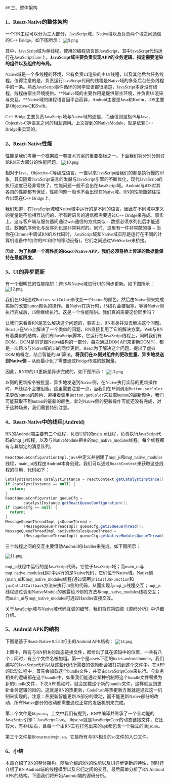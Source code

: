 <font face="Times New Roman">
## 三、整体架构

### 1、React-Native的整体架构

一个RN工程可以分为三大部分，JavaScript域、Native域以及负责两个域之间通信的C++ Bridge。如下图所示：
![9.png](https://upload-images.jianshu.io/upload_images/1042695-1ffecce3c5369251.png?imageMogr2/auto-orient/strip%7CimageView2/2/w/1240)

其中，JavaScript域为单线程，使用的编程语言是JavaScript，其中JavaScript代码运行在JavaScriptCore上。**JavaScript域主要负责实现APP的业务逻辑、指定需要渲染的组件以及组件的布局。**

Native域是一个多线程的环境，它有负责UI渲染的主UI线程，以及其他后台任务线程。值得注意的是，负责运行JavaScript代码的线程是Native域的多条后台任务线程中的一条。熟悉JavaScript事件循环的同学应该都很清楚，JavaScript本身没有线程，线程由宿主环境提供。**Native域的主要作用是提供宿主环境，并负责UI渲染与交互。**Native域的编程语言因平台而异，Android主要是Java和Kotlin，iOS主要是Objective-C和Swift。

C++ Bridge主要负责JavaScript域与Native域的通信，而通信则是指JS与Java、Objective-C等语言之间的相互调用。上文提到的NativeModule，就是依赖C++ Bridge来实现的。

### 2、React-Native性能

性能是我们考量一个框架或一套技术方案的重要指标之一。下面我们将分别分别讨论RN三大部分的性能问题。
![10.png](https://upload-images.jianshu.io/upload_images/1042695-c72d5e20b4f13344.png?imageMogr2/auto-orient/strip%7CimageView2/2/w/1240)

相对于Java、Objective-C等编成语言，一直以来JavaScript给我们的都是执行慢的印象，其实随着JavaScript语言的发展与JavaScript引擎的不断优化，现代JavaScript的执行速度已经非常快了，性能问题一般不会出在JavaScript域。Android与iOS对其各自的性能都有保证，性能问题一般也不会出现在Native域。RN的性能瓶颈往往会出现在C++ Bridge上。

我们知道，在JavaScript域和Native域中运行的是不同的语言，因此在不同域中定义的变量是不能相互访问的，所有跨语言的通信都需要通过C++ Bridge来完成。事实上，这与客户端与服务器间通过web通信的方式类似 -- 数据必须序列化后才能通过。数据的序列化与反序列化是非常耗时的。同时，这里有一件非常酷的事 -- 当你在Chrome中调试RN的JS代码时，JavaScript域和Native域实际是运行在不同的计算机设备中的(你的PC和你的移动设备)，它们之间通过WebSocket来桥接。

因此，**为了构建一个高性能的React-Native APP，我们必须将桥上传递的数据量保持在最低限度**。

### 3、UI的异步更新

有一个很明显的性能陷阱：跨JS与Native域进行UI的同步更新。如下图所示：
![12.png](https://upload-images.jianshu.io/upload_images/1042695-ac3691ec199687b6.png?imageMogr2/auto-orient/strip%7CimageView2/2/w/1240)

我们在JS域通过```Button.setColor```来改变一个button的颜色，然后由Native侧来完成实际的改变button颜色的操作。当Native在执行时，JS线程会被阻塞，等待Native侧执行完成后，JS侧继续执行。这是一个性能陷阱。我们真的需要这份同步吗？

让我们来看看RN是怎么解决这个问题的，事实上，RN本身并没去解决这个问题。React.js在Web上解决了一个类似的问题，RN直接复用了它的解决方案。Web与RN有着类似的结构，我们有JavaScript脚本，它运行在JavaScript线程上，同时我们有DOM，DOM是浏览器Native结构的一部分，每次通过DOM API来更新DOM时，都是一次跨JS与Native域的UI的同步更新。React为了解决这个问题，提出了虚拟DOM的概念，结合智能的diff算法，**将我们在JS侧对组件的更改批量、异步地发送到Native侧** -- 从而最小化了需要通过Bridge传递的数据量。

因此，RN中的UI更新是异步完成的。如下图所示：
![13.png](https://upload-images.jianshu.io/upload_images/1042695-dbc5358f02dc2c60.png?imageMogr2/auto-orient/strip%7CimageView2/2/w/1240)

JS侧的更新指令被批量、异步地发送到Native侧，在Native执行实际的更新操作时，JS线程不会被阻塞。这里需要注意一点，当我们在JS侧调用```Button.setColor```来更改button的颜色，紧接着调用```Button.getColor```来获取button的最新颜色，我们可能获取不到button的最新的颜色。此时Native侧的更新操作可能还没有完成，对于这种场景，我们需要特别注意。

### 4、React-Native中的线程(Android)

RN的Android端主要有三个线程，负责UI的的main\_ui线程，负责执行JavaScript代码的mqt\_js线程，以及与NativeModule相关的mqt\_native\_modules线程，每个线程都有与其绑定的消息队列。

```ReactQueueConfigurationImpl.java```中定义并创建了mqt\_js和mqt\_native\_modules线程，main\_ui线程由Android本身创建。我们可以通过```ReactContext```来获取这些线程的引用，代码如下：


```java
CatalystInstance catalystInstance = reactContext.getCatalystInstance();
if (catalystInstance == null) {
  return;
}
ReactQueueConfiguration queueCfg =
		catalystInstance.getReactQueueConfiguration();
if (queueCfg == null) {
  return;
}
MessageQueueThreadImpl jsQueueThread = 
		(MessageQueueThreadImpl) queueCfg.getJSQueueThread();
MessageQueueThreadImpl nativeModulesQueueThread = 
		(MessageQueueThreadImpl) queueCfg.getNativeModulesQueueThread();
```

三个线程之间的交互主要借助Android的Handler来完成。如下图所示：

![11.png](https://upload-images.jianshu.io/upload_images/1042695-514b7f064474d26f.png?imageMogr2/auto-orient/strip%7CimageView2/2/w/1240)

mqt\_js线程中运行的是JavaScript代码，它位于JavaScript域；而main\_ui与mqt\_native\_modules线程中运行的是Native代码，它们位于Native域。Native侧(main\_ui和mqt\_native\_modules线程)通过调用```jniCallJSFunction```和```jniCallJSCallback```方法来执行JS侧的代码，从而实现与mqt\_js线程交互；mqt\_js线程通过调用NativeModule的暴露给JS侧的方法与mqt\_native\_modules线程交互；而main\_ui与mqt\_native\_modules可通过Handler直接交互。

关于JavaScript域与Native域代码互调的细节，我们将在第四章《源码分析》中详细介绍。

### 5、Android APK的结构

下图是基于React-Native 0.53.3打出的Android APK结构：
![14.png](https://upload-images.jianshu.io/upload_images/1042695-a0c791434da8b88c.png?imageMogr2/auto-orient/strip%7CimageView2/2/w/1240)

上图中，所有与RN相关的动态链接文件，都给出了其在源码中的位置，一共有八个；同时，有三个文件名被加粗。第一个是assets下面的index.android.bundle，我们编写的JavaScript代码以及这些代码所需要的依赖都会被打包到这个文件中。在APP的启动过程中，首先会加载这个bundle文件，并交由JavaScriptCore来执行。与业务相关的逻辑都在这个bundle中，如果我们能通过某种机制将这个bundle文件替换为新的bundle文件，下次APP启动时，就会加载这个新的bundle文件，这样就达到更新业务逻辑的目的。这就是RN的热更新，CodePush等热更新方案就是通过这一机制来实现的。注意：热更新智能更新JS部分的改动，而不能更新Native部分的改动，所有Native部分的改动都需要通过正常的发版机制来完成。

第二个文件是libjsc.so，上文中我们有提到，RN中编译并继承了一个全功能的JavaScript引擎：JavaScriptCore。libjsc.so就是JavaScriptCore的动态链接文件，它比较大，有4M左右，且每一个由RN工程打包出来的apk都包含一个独立的libjsc.so。

第三个文件是libreactnativejni.so，它是所有与RN相关的so文件的入口文件。

### 6、小结

本章介绍了RN的整体架构，随后介绍的RN的性能以及UI异步更新的特性，同时还介绍了RN Android端的线程模型以及它们之间的交互，最后简单分析了RN Android APK的结构。下面我们将开始Android端的源码分析。
</font>